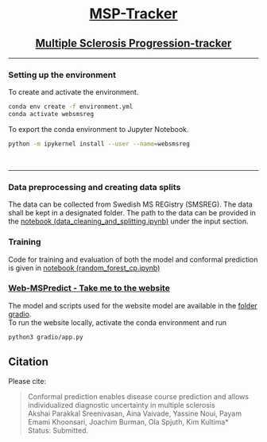 <h1 align="center">
<a href="https://web-mspredict.serve.scilifelab.se/"> 
MSP-Tracker
</a>
</h1>

<h2 align="center">
<a href="https://web-mspredict.serve.scilifelab.se/"> 
Multiple Sclerosis Progression-tracker
</a>
</h2>

---
### Setting up the environment
To create and activate the environment. <br>
```bash
conda env create -f environment.yml
conda activate websmsreg
```
To export the conda environment to Jupyter Notebook. <br>
```bash
python -m ipykernel install --user --name=websmsreg
```
<br>

---


### Data preprocessing and creating data splits
The data can be collected from Swedish MS REGistry (SMSREG). The data shall be kept in a designated folder. The path to the data can be provided in the [notebook (data_cleaning_and_splitting.ipynb)](scripts/data_cleaning_and_splitting.ipynb) under the input section.   <br>
### Training
Code for training and evaluation of both the model and conformal prediction is given in [notebook (random_forest_cp.ipynb)](scripts/random_forest_cp.ipynb) <br>
### [Web-MSPredict - Take me to the website](https://web-mspredict.serve.scilifelab.se/) <br>
The model and scripts used for the website model are available in the [folder gradio](gradio).<br>
To run the website locally, activate the conda environment and run

```bash
python3 gradio/app.py
```

## Citation
Please cite:<br>
>Conformal prediction enables disease course prediction and allows individualized diagnostic uncertainty in multiple sclerosis<br>
>Akshai Parakkal Sreenivasan, Aina Vaivade, Yassine Noui, Payam Emami Khoonsari, Joachim Burman, Ola Spjuth, Kim Kultima*<br>
>Status: Submitted.
